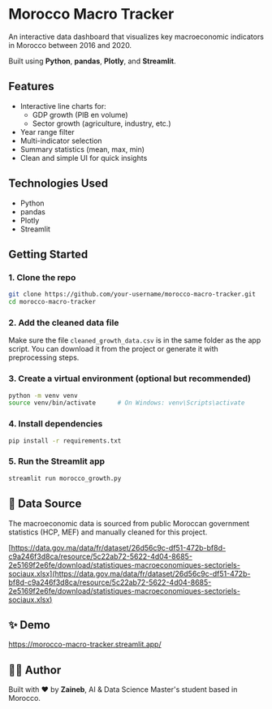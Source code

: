 #  Morocco Macro Tracker

An interactive data dashboard that visualizes key macroeconomic indicators in Morocco between 2016 and 2020.

Built using **Python**, **pandas**, **Plotly**, and **Streamlit**.

##  Features

- Interactive line charts for:
  - GDP growth (PIB en volume)
  - Sector growth (agriculture, industry, etc.)
- Year range filter
- Multi-indicator selection
- Summary statistics (mean, max, min)
- Clean and simple UI for quick insights

##  Technologies Used

- Python
- pandas
- Plotly
- Streamlit

##  Getting Started

### 1. Clone the repo

```bash
git clone https://github.com/your-username/morocco-macro-tracker.git
cd morocco-macro-tracker
```

### 2. Add the cleaned data file

Make sure the file `cleaned_growth_data.csv` is in the same folder as the app script.
You can download it from the project or generate it with preprocessing steps.

### 3. Create a virtual environment (optional but recommended)

```bash
python -m venv venv
source venv/bin/activate      # On Windows: venv\Scripts\activate
```

### 4. Install dependencies

```bash
pip install -r requirements.txt
```

### 5. Run the Streamlit app

```bash
streamlit run morocco_growth.py
```

## 📁 Data Source

The macroeconomic data is sourced from public Moroccan government statistics (HCP, MEF) and manually cleaned for this project.

[https://data.gov.ma/data/fr/dataset/26d56c9c-df51-472b-bf8d-c9a246f3d8ca/resource/5c22ab72-5622-4d04-8685-2e5169f2e6fe/download/statistiques-macroeconomiques-sectoriels-sociaux.xlsx](https://data.gov.ma/data/fr/dataset/26d56c9c-df51-472b-bf8d-c9a246f3d8ca/resource/5c22ab72-5622-4d04-8685-2e5169f2e6fe/download/statistiques-macroeconomiques-sectoriels-sociaux.xlsx)

## ✨ Demo

https://morocco-macro-tracker.streamlit.app/

## 👩‍💻 Author

Built with ❤️ by **Zaineb**, AI & Data Science Master's student based in Morocco.

